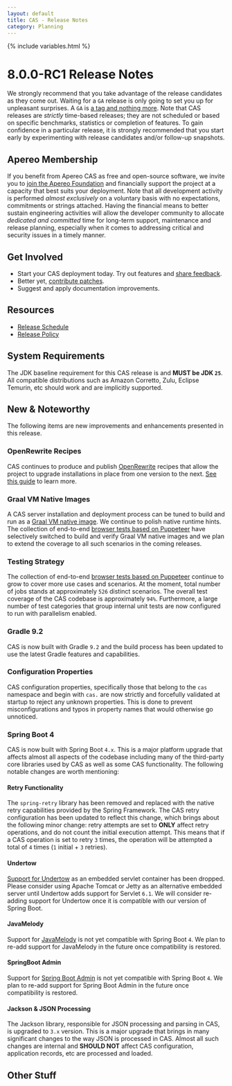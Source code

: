 ```yaml
---
layout: default
title: CAS - Release Notes
category: Planning
---
```


{% include variables.html %}

# 8.0.0-RC1 Release Notes

We strongly recommend that you take advantage of the release candidates as they come out. Waiting for a `GA` release is only going to set
you up for unpleasant surprises. A `GA` is [a tag and nothing more](https://apereo.github.io/2017/03/08/the-myth-of-ga-rel/). Note
that CAS releases are *strictly* time-based releases; they are not scheduled or based on specific benchmarks,
statistics or completion of features. To gain confidence in a particular
release, it is strongly recommended that you start early by experimenting with release candidates and/or follow-up snapshots.

## Apereo Membership

If you benefit from Apereo CAS as free and open-source software, we invite you
to [join the Apereo Foundation](https://www.apereo.org/content/apereo-membership)
and financially support the project at a capacity that best suits your deployment. Note that all development activity is performed
*almost exclusively* on a voluntary basis with no expectations, commitments or strings attached. Having the financial means to better
sustain engineering activities will allow the developer community to allocate *dedicated and committed* time for long-term support,
maintenance and release planning, especially when it comes to addressing critical and security issues in a timely manner.

## Get Involved

- Start your CAS deployment today. Try out features and [share feedback](/cas/Mailing-Lists.html).
- Better yet, [contribute patches](/cas/developer/Contributor-Guidelines.html).
- Suggest and apply documentation improvements.

## Resources

- [Release Schedule](https://github.com/apereo/cas/milestones)
- [Release Policy](/cas/developer/Release-Policy.html)

## System Requirements

The JDK baseline requirement for this CAS release is and **MUST be JDK `25`**. All compatible distributions
such as Amazon Corretto, Zulu, Eclipse Temurin, etc should work and are implicitly supported.

## New & Noteworthy

The following items are new improvements and enhancements presented in this release.

### OpenRewrite Recipes

CAS continues to produce and publish [OpenRewrite](https://docs.openrewrite.org/) recipes that allow the project to upgrade installations
in place from one version to the next. [See this guide](../installation/OpenRewrite-Upgrade-Recipes.html) to learn more.

### Graal VM Native Images

A CAS server installation and deployment process can be tuned to build and run
as a [Graal VM native image](../installation/GraalVM-NativeImage-Installation.html). We continue to polish native runtime hints.
The collection of end-to-end [browser tests based on Puppeteer](../../developer/Test-Process.html) have selectively switched
to build and verify Graal VM native images and we plan to extend the coverage to all such scenarios in the coming releases.

### Testing Strategy

The collection of end-to-end [browser tests based on Puppeteer](../../developer/Test-Process.html) continue to grow to cover more use cases
and scenarios. At the moment, total number of jobs stands at approximately `526` distinct scenarios. The overall
test coverage of the CAS codebase is approximately `94%`. Furthermore, a large number of test categories that group internal unit tests
are now configured to run with parallelism enabled.

### Gradle 9.2

CAS is now built with Gradle `9.2` and the build process has been updated to use the latest Gradle 
features and capabilities. 
 
### Configuration Properties

CAS configuration properties, specifically those that belong to the `cas` namespace and begin with `cas.`
are now strictly and forcefully validated at startup to reject any unknown properties.
This is done to prevent misconfigurations and typos in property names that would otherwise go unnoticed.

### Spring Boot 4

CAS is now built with Spring Boot `4.x`. This is a major platform upgrade that affects almost all aspects of the codebase
including many of the third-party core libraries used by CAS as well as some CAS functionality. The following
notable changes are worth mentioning:

#### Retry Functionality

The `spring-retry` library has been removed and replaced with the native retry capabilities
provided by the Spring Framework. The CAS retry configuration has been updated to reflect this change, which 
brings about the following minor change: retry attempts are set to **ONLY** affect retry operations, and do
not count the initial execution attempt. This means that if a CAS operation is set to retry `3` times, the
operation will be attempted a total of `4` times (`1` initial + `3` retries).

#### Undertow

[Support for Undertow]((../installation/Configuring-Servlet-Container-Embedded-Undertow.html)) 
as an embedded servlet container has been dropped. Please consider using Apache Tomcat or Jetty
as an alternative embedded server until Undertow adds support for Servlet `6.1`.
We will consider re-adding support for Undertow once it is compatible with our version of Spring Boot.
   
#### JavaMelody

Support for [JavaMelody](../monitoring/Configuring-Monitoring-JavaMelody.html) is not yet compatible with Spring Boot `4`. 
We plan to re-add support for JavaMelody in the future once compatibility is restored.

#### SpringBoot Admin

Support for [Spring Boot Admin](../monitoring/Configuring-SpringBootAdmin.html) is not yet compatible with Spring Boot `4`.
We plan to re-add support for Spring Boot Admin in the future once compatibility is restored.

#### Jackson & JSON Processing

The Jackson library, responsible for JSON processing and parsing in CAS, is upgraded to `3.x` version. 
This is a major upgrade that brings in many significant changes to the way JSON is processed in CAS. Almost all 
such changes are internal and **SHOULD NOT** affect CAS configuration, application 
records, etc are processed and loaded.

## Other Stuff

